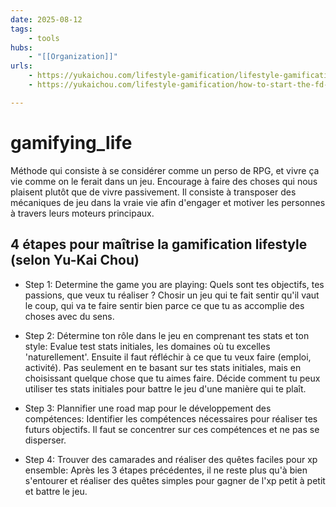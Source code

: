 ```yaml
---
date: 2025-08-12
tags:
    - tools
hubs:
    - "[[Organization]]"
urls:
    - https://yukaichou.com/lifestyle-gamification/lifestyle-gamification/
    - https://yukaichou.com/lifestyle-gamification/how-to-start-the-fd-lifestyle/

---
```


# gamifying_life 


Méthode qui consiste à se considérer comme un perso de RPG, et vivre ça vie comme on le 
ferait dans un jeu. Encourage à faire des choses qui nous plaisent plutôt que de vivre
passivement.
Il consiste à transposer des mécaniques de jeu dans la vraie vie afin d'engager et 
motiver les personnes à travers leurs moteurs principaux.


## 4 étapes pour maîtrise la gamification lifestyle (selon Yu-Kai Chou)

- Step 1: Determine the game you are playing:
Quels sont tes objectifs, tes passions, que veux tu réaliser ?
Chosir un jeu qui te fait sentir qu'il vaut le coup, qui va te faire sentir bien parce
ce que tu as accomplie des choses avec du sens.

- Step 2: Détermine ton rôle dans le jeu en comprenant tes stats et ton style:
Evalue test stats initiales, les domaines où tu excelles 'naturellement'. 
Ensuite il faut réfléchir  à ce que tu veux faire (emploi, activité). Pas seulement en 
te basant sur tes stats initiales, mais en choisissant quelque chose que tu aimes faire.
Décide comment tu peux utiliser tes stats initiales pour battre le jeu  d'une manière 
qui te plaît.

- Step 3: Plannifier une road map pour le développement des compétences:
Identifier les compétences nécessaires pour réaliser tes futurs objectifs.
Il faut se concentrer sur ces compétences et ne pas se disperser.

- Step 4: Trouver des camarades and réaliser des quêtes faciles pour xp ensemble:
Après les 3 étapes précédentes, il ne reste plus qu'à bien s'entourer et réaliser des
quêtes simples pour gagner de l'xp petit à petit et battre le jeu.


